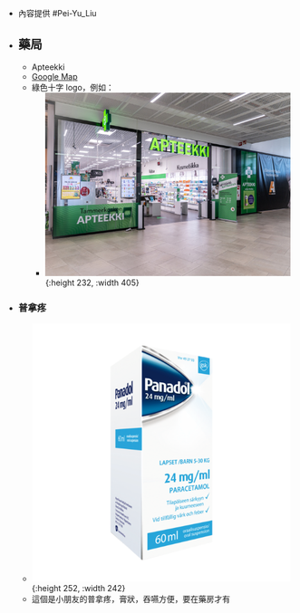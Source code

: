 - 內容提供 #Pei-Yu_Liu
- ## 藥局
	- Apteekki
	- [Google Map](https://www.google.com.tw/maps/search/apteekki/)
	- 綠色十字 logo，例如：
		- ![apteekki.jpeg](../assets/apteekki_1641626006272_0.jpeg){:height 232, :width 405}
- ### 普拿疼
	- ![Panadol_oiraalisuspensio_60_ml.png](../assets/Panadol_oiraalisuspensio_60_ml_1641622804545_0.png){:height 252, :width 242}
	- 這個是小朋友的普拿疼，膏狀，吞嚥方便，要在藥房才有